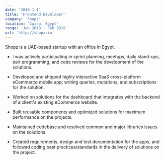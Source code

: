 ```yaml
---
date: '2018-1-1'
title: 'Frontend Developer'
company: 'Shopz'
location: 'Cairo, Egypt'
range: 'Jan 2018 - Feb 2019'
url: 'http://shopz.io'
---
```


Shopz is a UAE-based startup with an office in Egypt.

- I was actively participating in sprint planning, meetups, daily stand-ups, pair programming, and code reviews for the development of the solutions.

- Developed and shipped highly interactive SaaS cross-platform eCommerce mobile app; writing queries, mutations, and subscriptions for the solution.

- Worked on solutions for the dashboard that integrates with the backend of a client's existing eCommerce website.

- Built reusable components and optimized solutions for maximum performance on the projects.

- Maintained codebase and resolved common and major libraries issues on the solutions.

- Created requirements, design and test documentation for the apps, and followed coding best practices/standards in the delivery of solutions on the project.
